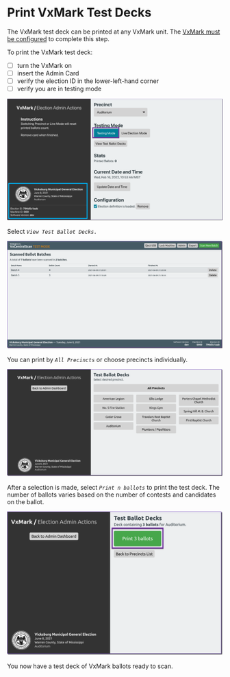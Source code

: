 # Print VxMark Test Decks

The VxMark test deck can be printed at any VxMark unit. The [VxMark must be configured](../hardware-setup/configuring-and-operating-vxmark.md) to complete this step.

To print the VxMark test deck:

* [ ] turn the VxMark on&#x20;
* [ ] insert the Admin Card
* [ ] verify the election ID in the lower-left-hand corner
* [ ] verify you are in testing mode

![](<../.gitbook/assets/image (168).png>)

Select _`View Test Ballot Decks.`_

![](<../.gitbook/assets/image (95).png>)

You can print by _`All Precincts`_ or choose precincts individually.

![](<../.gitbook/assets/image (192).png>)

After a selection is made, select _`Print n ballots`_ to print the test deck. The number of ballots varies based on the number of contests and candidates on the ballot.

![](<../.gitbook/assets/image (211) (1).png>)

You now have a test deck of VxMark ballots ready to scan.
